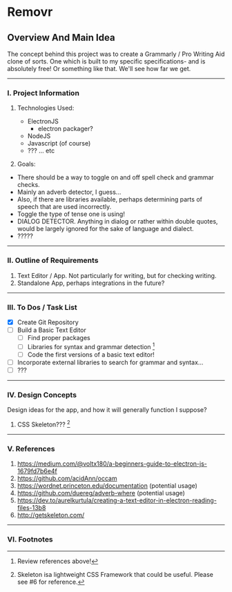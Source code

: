 # Removr

## Overview And Main Idea
The concept behind this project was to create a Grammarly / Pro Writing Aid clone of sorts. One which is built to my specific specifications- and is absolutely free! Or something like that. We'll see how far we get.

---

### I. Project Information

1. Technologies Used:
    - ElectronJS
        - electron packager?
    - NodeJS
    - Javascript (of course)
    - ??? ... etc   

2. Goals:
- There should be a way to toggle on and off spell check and grammar checks.
- Mainly an adverb detector, I guess...
- Also, if there are libraries available, perhaps determining parts of speech that are used incorrectly.
- Toggle the type of tense one is using!
- DIALOG DETECTOR. Anything in dialog or rather within double quotes, would be largely ignored for the sake of language and dialect.
- ????? 
 
---

### II. Outline of Requirements
1. Text Editor / App. Not particularly for writing, but for checking writing.
2. Standalone App, perhaps integrations in the future?

---

### III. To Dos / Task List
 - [x] Create Git Repository
 - [ ] Build a Basic Text Editor
    - [ ] Find proper packages
    - [ ] Libraries for syntax and grammar detection [^1]
    - [ ] Code the first versions of a basic text editor!
 - [ ] Incorporate external libraries to search for grammar and syntax...
 - [ ] ???
 
---

### IV. Design Concepts
Design ideas for the app, and how it will
generally function I suppose?

1. CSS Skeleton??? [^2]

---

### V. References
1. https://medium.com/@voltx180/a-beginners-guide-to-electron-js-1679fd7b6e4f
2. https://github.com/acidAnn/occam
3. https://wordnet.princeton.edu/documentation (potential usage)
4. https://github.com/duereg/adverb-where (potential usage)
5. https://dev.to/aurelkurtula/creating-a-text-editor-in-electron-reading-files-13b8
6. http://getskeleton.com/

---
### VI. Footnotes
[^1]: Review references above!
[^2]: Skeleton isa lightweight CSS Framework that could be useful. Please see #6 for reference.



